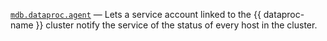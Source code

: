 [`mdb.dataproc.agent`](../../../../iam/concepts/access-control/roles.md#mdb-dataproc-agent) — Lets a service account linked to the {{ dataproc-name }} cluster notify the service of the status of every host in the cluster.

